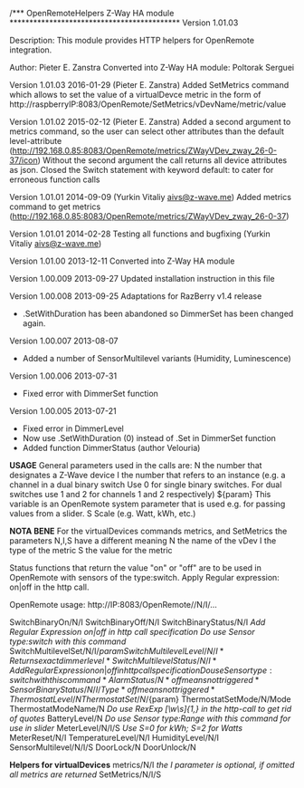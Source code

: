 /*** OpenRemoteHelpers Z-Way HA module *******************************************
Version 1.01.03

Description:
    This module provides HTTP helpers for OpenRemote integration.

Author: Pieter E. Zanstra
Converted into Z-Way HA module: Poltorak Serguei

Version 1.01.03       2016-01-29 (Pieter E. Zanstra)
Added SetMetrics command which allows to set the value of a virtualDevce metric in the form of
http://raspberryIP:8083/OpenRemote/SetMetrics/vDevName/metric/value

Version 1.01.02       2015-02-12 (Pieter E. Zanstra)
Added a second argument to metrics command, so the user can select other attributes than the
default level-attribute (http://192.168.0.85:8083/OpenRemote/metrics/ZWayVDev_zway_26-0-37/icon)
Without the second argument the call returns all device attributes as json.
Closed the Switch statement with keyword default: to cater for erroneous function calls 

Version 1.01.01       2014-09-09 (Yurkin Vitaliy aivs@z-wave.me)
Added metrics command to get metrics (http://192.168.0.85:8083/OpenRemote/metrics/ZWayVDev_zway_26-0-37)

Version 1.01.01	      2014-02-28
Testing all functions and bugfixing (Yurkin Vitaliy aivs@z-wave.me)

Version 1.01.00       2013-12-11
Converted into Z-Way HA module

Version 1.00.009      2013-09-27
Updated installation instruction in this file

Version 1.00.008      2013-09-25
Adaptations for RazBerry v1.4 release
- .SetWithDuration has been abandoned so DimmerSet has been changed again.


Version 1.00.007      2013-08-07
- Added a number of SensorMultilevel variants (Humidity, Luminescence)

Version 1.00.006      2013-07-31
- Fixed error with DimmerSet function

Version 1.00.005      2013-07-21
- Fixed error in DimmerLevel
- Now use .SetWithDuration (0) instead of .Set in DimmerSet function
- Added function DimmerStatus (author Velouria)       

**USAGE**
General parameters used in the calls are:
N        the number that designates a Z-Wave device
I        the number that refers to an instance (e.g. a channel in a dual binary switch
         Use 0 for single binary switches. For dual switches use 1 and 2 for 
	     channels 1 and 2 respectively)
${param} This variable is an OpenRemote system parameter that is used e.g. for 
         passing values from a slider.
S		 Scale (e.g. Watt, kWh, etc.)

**NOTA BENE**
For the virtualDevices commands metrics, and SetMetrics the parameters N,I,S have a different meaning
N       the name of the vDev
I       the type of the metric
S       the value for the metric

Status functions that return the value "on" or "off" are to be used in OpenRemote with 
sensors of the type:switch. Apply Regular expression: on|off in the http call. 		 

OpenRemote usage: http://IP:8083/OpenRemote/<Command>/N/I/...

SwitchBinaryOn/N/I
SwitchBinaryOff/N/I
SwitchBinaryStatus/N/I
    *Add Regular Expression on|off in http call specification 
    Do use Sensor type:switch with this command*
SwitchMultilevelSet/N/I/${param}
SwitchMultilevelLevel/N/I
    *Returns exact dimmer level*
SwitchMultilevelStatus/N/I
    *Add Regular Expression on|off in http call specification 
    Do use Sensor type:switch with this command*
AlarmStatus/N
    *off means not triggered*
SensorBinaryStatus/N/I/Type
    *off means not triggered*
ThermostatLevel/N
ThermostatSet/N/${param}
ThermostatSetMode/N/Mode
ThermostatModeName/N
    *Do use RexExp [\w\s]{1,} in the http-call to get rid of quotes*
BatteryLevel/N
    *Do use Sensor type:Range with this command for use in slider*
MeterLevel/N/I/S
    *Use S=0 for kWh; S=2 for Watts*
MeterReset/N/I
TemperatureLevel/N/I
HumidityLevel/N/I
SensorMultilevel/N/I/S
DoorLock/N
DoorUnlock/N

**Helpers for virtualDevices**
metrics/N/I
   *the I parameter is optional, if omitted all metrics are returned*
SetMetrics/N/I/S